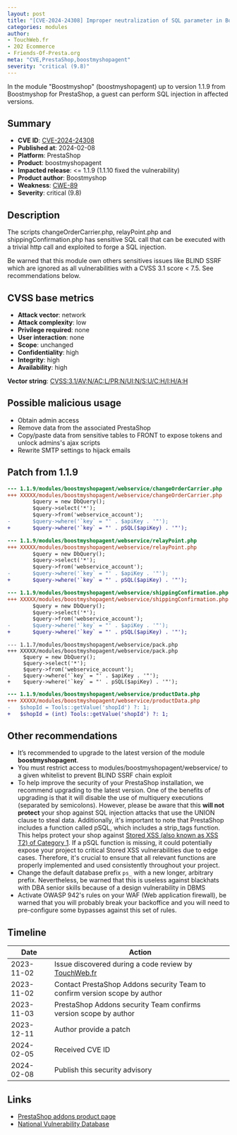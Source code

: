 ```yaml
---
layout: post
title: "[CVE-2024-24308] Improper neutralization of SQL parameter in Boostmyshop module for PrestaShop"
categories: modules
author:
- TouchWeb.fr
- 202 Ecommerce
- Friends-Of-Presta.org
meta: "CVE,PrestaShop,boostmyshopagent"
severity: "critical (9.8)"
---
```


In the module "Boostmyshop" (boostmyshopagent) up to version 1.1.9 from Boostmyshop for PrestaShop, a guest can perform SQL injection in affected versions.


## Summary

* **CVE ID**: [CVE-2024-24308](https://cve.mitre.org/cgi-bin/cvename.cgi?name=CVE-2024-24308)
* **Published at**: 2024-02-08
* **Platform**: PrestaShop
* **Product**: boostmyshopagent
* **Impacted release**: <= 1.1.9 (1.1.10 fixed the vulnerability)
* **Product author**: Boostmyshop
* **Weakness**: [CWE-89](https://cwe.mitre.org/data/definitions/89.html)
* **Severity**: critical (9.8)

## Description

The scripts changeOrderCarrier.php, relayPoint.php and shippingConfirmation.php has sensitive SQL call that can be executed with a trivial http call and exploited to forge a SQL injection.

Be warned that this module own others sensitives issues like BLIND SSRF which are ignored as all vulnerabilities with a CVSS 3.1 score < 7.5. See recommendations below.

## CVSS base metrics

* **Attack vector**: network
* **Attack complexity**: low
* **Privilege required**: none
* **User interaction**: none
* **Scope**: unchanged
* **Confidentiality**: high
* **Integrity**: high
* **Availability**: high

**Vector string**: [CVSS:3.1/AV:N/AC:L/PR:N/UI:N/S:U/C:H/I:H/A:H](https://nvd.nist.gov/vuln-metrics/cvss/v3-calculator?vector=AV:N/AC:L/PR:N/UI:N/S:U/C:H/I:H/A:H)

## Possible malicious usage

* Obtain admin access
* Remove data from the associated PrestaShop
* Copy/paste data from sensitive tables to FRONT to expose tokens and unlock admins's ajax scripts
* Rewrite SMTP settings to hijack emails


## Patch from 1.1.9

```diff
--- 1.1.9/modules/boostmyshopagent/webservice/changeOrderCarrier.php
+++ XXXXX/modules/boostmyshopagent/webservice/changeOrderCarrier.php
        $query = new DbQuery();
        $query->select('*');
        $query->from('webservice_account');
-       $query->where('`key` = "' . $apiKey . '"');
+       $query->where('`key` = "' . pSQL($apiKey) . '"');
```

```diff
--- 1.1.9/modules/boostmyshopagent/webservice/relayPoint.php
+++ XXXXX/modules/boostmyshopagent/webservice/relayPoint.php
        $query = new DbQuery();
        $query->select('*');
        $query->from('webservice_account');
-       $query->where('`key` = "' . $apiKey . '"');
+       $query->where('`key` = "' . pSQL($apiKey) . '"');
```

```diff
--- 1.1.9/modules/boostmyshopagent/webservice/shippingConfirmation.php
+++ XXXXX/modules/boostmyshopagent/webservice/shippingConfirmation.php
        $query = new DbQuery();
        $query->select('*');
        $query->from('webservice_account');
-       $query->where('`key` = "' . $apiKey . '"');
+       $query->where('`key` = "' . pSQL($apiKey) . '"');
```

```
--- 1.1.7/modules/boostmyshopagent/webservice/pack.php
+++ XXXXX/modules/boostmyshopagent/webservice/pack.php
     $query = new DbQuery();
     $query->select('*');
     $query->from('webservice_account');
-    $query->where('`key` = "' . $apiKey . '"');
+    $query->where('`key` = "' . pSQL($apiKey) . '"');
```

```diff
--- 1.1.9/modules/boostmyshopagent/webservice/productData.php
+++ XXXXX/modules/boostmyshopagent/webservice/productData.php
-   $shopId = Tools::getValue('shopId') ?: 1;
+   $shopId = (int) Tools::getValue('shopId') ?: 1;
```




## Other recommendations

* It’s recommended to upgrade to the latest version of the module **boostmyshopagent**.
* You must restrict access to modules/boostmyshopagent/webservice/ to a given whitelist to prevent BLIND SSRF chain exploit
* To help improve the security of your PrestaShop installation, we recommend upgrading to the latest version. One of the benefits of upgrading is that it will disable the use of multiquery executions (separated by semicolons). However, please be aware that this **will not protect** your shop against SQL injection attacks that use the UNION clause to steal data. Additionally, it's important to note that PrestaShop includes a function called pSQL, which includes a strip_tags function. This helps protect your shop against [Stored XSS (also known as XSS T2) of Category 1](https://security.friendsofpresta.org/modules/2023/02/07/stored-xss.html). If a pSQL function is missing, it could potentially expose your project to critical Stored XSS vulnerabilities due to edge cases. Therefore, it's crucial to ensure that all relevant functions are properly implemented and used consistently throughout your project.
* Change the default database prefix `ps_` with a new longer, arbitrary prefix. Nevertheless, be warned that this is useless against blackhats with DBA senior skills because of a design vulnerability in DBMS
* Activate OWASP 942's rules on your WAF (Web application firewall), be warned that you will probably break your backoffice and you will need to pre-configure some bypasses against this set of rules.

## Timeline

| Date | Action |
|--|--|
| 2023-11-02 | Issue discovered during a code review by [TouchWeb.fr](https://www.touchweb.fr) |
| 2023-11-02 | Contact PrestaShop Addons security Team to confirm version scope by author |
| 2023-11-03 | PrestaShop Addons security Team confirms version scope by author |
| 2023-12-11 | Author provide a patch |
| 2024-02-05 | Received CVE ID |
| 2024-02-08 | Publish this security advisory |

## Links

* [PrestaShop addons product page](https://addons.prestashop.com/en/comparison-shopping-prestashop/86128-boostmyshop.html)
* [National Vulnerability Database](https://nvd.nist.gov/vuln/detail/CVE-2024-24308)
